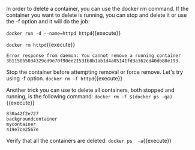 In order to delete a container, you can use the docker rm command. If the container you want to delete is running, you can stop and delete it or use the -f option and it will do the job:

`docker run -d --name=httpd httpd`{{execute}}

`docker rm httpd`{{execute}}

```
Error response from daemon: You cannot remove a running container 3b1150b5034329cd9e70f90ee21531b8b1ab1d4a85141fd3a362cd40db80e193. 
```

Stop the container before attempting removal or force remove. Let's try using -f option.
`docker rm -f httpd`{{execute}}


Another trick you can use to delete all containers, both stopped and running, is the following command:
`docker rm -f $(docker ps -qa)`{{execute}}


```
830a42f2e727
backgroundcontainer
mycontainer
419e7ce2567e
```

Verify that all the containers are deleted:
`docker ps  -a`{{execute}}